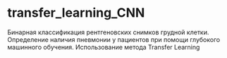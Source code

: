 # transfer_learning_CNN
Бинарная классификация рентгеновских снимков грудной клетки. Определение наличия пневмонии у пациентов при помощи глубокого машинного обучения. Использование метода Transfer Learning
